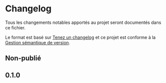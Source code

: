 # Changelog
Tous les changements notables apportés au projet seront documentés dans ce fichier.

Le format est basé sur [Tenez un changelog](https://keepachangelog.com/fr/1.0.0/)
et ce projet est conforme à la [Gestion sémantique de version](https://semver.org/lang/fr/).

## Non-publié

## 0.1.0